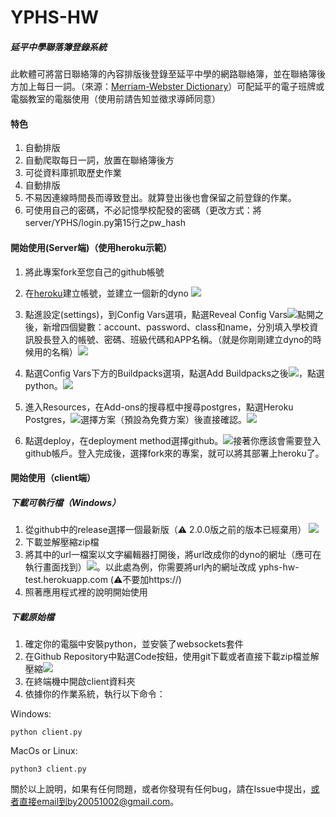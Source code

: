 # YPHS-HW

##### 延平中學聯落簿登錄系統

此軟體可將當日聯絡簿的內容排版後登錄至延平中學的網路聯絡簿，並在聯絡簿後方加上每日一詞。（來源：[Merriam-Webster Dictionary](https://www.merriam-webster.com/)）可配延平的電子班牌或電腦教室的電腦使用（使用前請告知並徵求導師同意）

#### 特色

1. 自動排版
2. 自動爬取每日一詞，放置在聯絡簿後方
3. 可從資料庫抓取歷史作業
4. 自動排版
5. 不易因連線時間長而導致登出。就算登出後也會保留之前登錄的作業。
6. 可使用自己的密碼，不必記憶學校配發的密碼（更改方式：將server/YPHS/login.py第15行之pw_hash

#### 開始使用(Server端)（使用heroku示範）

1. 將此專案fork至您自己的github帳號
2. 在[heroku](https://dashboard.heroku.com/)建立帳號，並建立一個新的dyno
![](https://i.imgur.com/LPHFY4W.png)

3. 點進設定(settings)，到Config Vars選項，點選Reveal Config Vars![](https://i.imgur.com/t3ERW3I.png)點開之後，新增四個變數：account、password、class和name，分別填入學校資訊股長登入的帳號、密碼、班級代碼和APP名稱。（就是你剛剛建立dyno的時候用的名稱）![](https://i.imgur.com/q9xtX1c.png)

4. 點選Config Vars下方的Buildpacks選項，點選Add Buildpacks之後![](https://i.imgur.com/hkFV75F.png)，點選python。![](https://i.imgur.com/fyA3LXA.png)

5. 進入Resources，在Add-ons的搜尋框中搜尋postgres，點選Heroku Postgres，![](https://i.imgur.com/an36nwW.png)選擇方案（預設為免費方案）後直接確認。![](https://i.imgur.com/FouTTYK.png)

6. 點選deploy，在deployment method選擇github。![](https://i.imgur.com/maFD0SC.png)接著你應該會需要登入github帳戶。登入完成後，選擇fork來的專案，就可以將其部署上heroku了。




#### 開始使用（client端）

##### 下載可執行檔（Windows）

1. 從github中的release選擇一個最新版（:warning: 2.0.0版之前的版本已經棄用）
![](https://i.imgur.com/5Q3gBID.png)
2. 下載並解壓縮zip檔
3. 將其中的url一檔案以文字編輯器打開後，將url改成你的dyno的網址（應可在執行畫面找到）![](https://i.imgur.com/uME19Gs.png)。以此處為例，你需要將url內的網址改成 yphs-hw-test.herokuapp.com (:warning:不要加https://)
4. 照著應用程式裡的說明開始使用

##### 下載原始檔

1. 確定你的電腦中安裝python，並安裝了websockets套件
2. 在Github Repository中點選Code按鈕，使用git下載或者直接下載zip檔並解壓縮![](https://i.imgur.com/xSE1xBE.png)
3.  在終端機中開啟client資料夾
4. 依據你的作業系統，執行以下命令：

Windows:
```bash=
python client.py
```

MacOs or Linux:
```bash=
python3 client.py
```


關於以上說明，如果有任何問題，或者你發現有任何bug，請在Issue中提出，或者直接email到by20051002@gmail.com。
